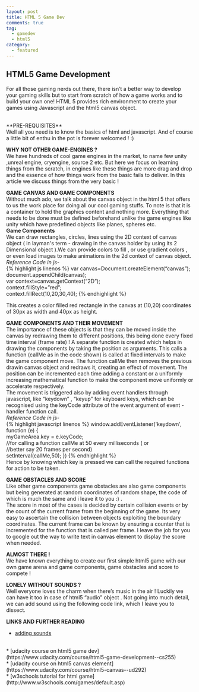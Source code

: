 ```yaml
---
layout: post
title: HTML 5 Game Dev
comments: true
tag: 
  - gamedev
  - html5
category:
  - featured
---
```

## HTML5 Game Development  
For all those gaming nerds out there, there isn’t a better way to develop your gaming skills but to start from scratch of how a game works and to build your own one!
HTML 5 provides rich environment to create your games using Javascript and the html5 canvas object.<br>
<!--more-->
<br>
**PRE-REQUISITES** 
<br>
Well all you need is to know the basics of html and javascript. And of course a little bit of enthu in the pot is forever welcomed !  :) <br>


**WHY NOT OTHER GAME-ENGINES ?** 
<br>
We have hundreds of cool game engines in the market, to name few unity ,unreal engine, cryengine, source 2 etc. But here we focus on learning things from the scratch, in engines like these things are more  drag and drop and the essence of how things work from the basic fails to deliver. In this article we discuss things from the very basic ! <br>

**GAME CANVAS AND GAME COMPONENTS**
<br>
Without much ado, we talk about the canvas object in the html 5 that offers to us the work place for doing all our cool gaming stuffs. To note is that it is a container to hold the graphics content and nothing more. Everything that needs to be done must be defined beforehand unlike the game engines like unity which have predefined objects like planes, spheres etc. <br>
**Game Components** 
<br>
We can draw rectangles, circles, lines using the 2D context of canvas object ( in layman's term - drawing in the canvas holder by using its 2 Dimensional object ).We can provide colors to fill , or use gradient colors , or even load images to make animations in the 2d context of canvas object.
<br>
_Reference Code in js-_ <br>
{% highlight js linenos %}
var canvas=Document.createElement(“canvas”);  
document.appendChild(canvas);  
var context=canvas.getContext(“2D”);  
context.fillStyle=”red”;  
context.fillRect(10,20,30,40);
{% endhighlight %}

This creates a color filled red rectangle in the canvas at (10,20) coordinates of 30px as width and 40px as height. <br>


**GAME COMPONENTS AND THEIR MOVEMENT** 
<br>
The importance of these objects is that they can be moved inside the canvas by redrawing them to different positions, this being done every fixed time interval (frame rate) ! A separate function is created which helps in drawing the components by taking the position as arguments. This calls a function (callMe as in the code shown) is called at fixed intervals to make the game component move. The function callMe then removes the previous drawin canvas object and redraws it, creating an effect of movement. The position can be incremented each time adding a constant or a uniformly increasing mathematical function to make the component move uniformly or accelerate respectively. <br>
The movement is triggered also by adding event handlers through javascript, like “keydown” , “keyup” for keyboard keys, which can be recognised using the keyCode attribute of the event argument of event -handler function call.
<br>
_Reference Code in js-_ <br>
{% highlight javascript linenos %}
window.addEventListener('keydown', function (e) {  
        myGameArea.key = e.keyCode;    
//for calling a function callMe at 50 every milliseconds ( or  
//better say 20 frames per second)  
setInterval(callMe,50); 
})
{% endhighlight %}
<br>
Hence by knowing which key is pressed we can call the required functions for action to be taken. <br>

**GAME OBSTACLES AND SCORE** 
<br>
Like other game components game obstacles are also game components but being generated at random coordinates of random shape, the code of which is much the same and i leave it to you :) .  
The score in most of the cases is decided by certain collision events or by the count of the current frame from the beginning of the game.
Its very easy to ascertain the collision between objects exploiting the boundary coordinates. The current frame can be known by ensuring a  counter that is incremented for the function that is called per frame. I leave the job for you to google out the way to write text in canvas element to display the score when needed. <br>

**ALMOST THERE !**
<br>
We  have known  everything to create our first simple html5 game with our own game arena and game components, game obstacles and score to compete ! <br>

**LONELY WITHOUT SOUNDS ?**
<br>
Well everyone loves the charm when there’s music in the air ! Luckily we can have it too in case of html5 “audio” object . Not going into much detail, we can add sound using the following code link, which I leave you to dissect. <br>

**LINKS AND FURTHER READING**
<br>
* [adding sounds](http://home.iitk.ac.in/~akashdut/sounddev.txt)
<br>
* [udacity course on html5 game dev](https://www.udacity.com/course/html5-game-development--cs255)
<br>
* [udacity course on html5 canvas element](https://www.udacity.com/course/html5-canvas--ud292)
<br>
* [w3schools tutorial for html game](http://www.w3schools.com/games/default.asp)<br>






